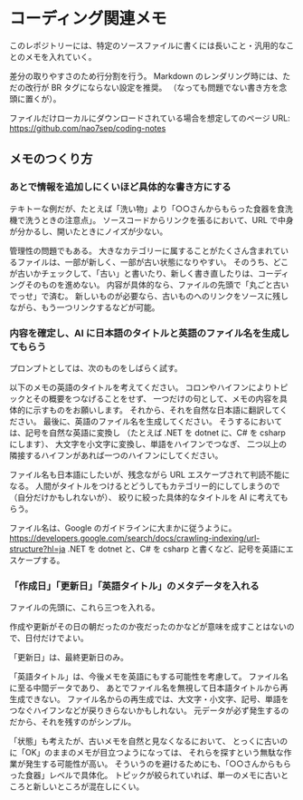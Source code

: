 # コーディング関連メモ

このレポジトリーには、特定のソースファイルに書くには長いこと・汎用的なことのメモを入れていく。

差分の取りやすさのため行分割を行う。
Markdown のレンダリング時には、ただの改行が BR タグにならない設定を推奨。
（なっても問題でない書き方を念頭に置くが）。

ファイルだけローカルにダウンロードされている場合を想定してのページ URL:
https://github.com/nao7sep/coding-notes

## メモのつくり方

### あとで情報を追加しにくいほど具体的な書き方にする

テキトーな例だが、たとえば「洗い物」より「○○さんからもらった食器を食洗機で洗うときの注意点」。
ソースコードからリンクを張るにおいて、URL で中身が分かるし、開いたときにノイズが少ない。

管理性の問題でもある。
大きなカテゴリーに属することがたくさん含まれているファイルは、一部が新しく、一部が古い状態になりやすい。
そのうち、どこが古いかチェックして、「古い」と書いたり、新しく書き直したりは、コーディングそのものを進めない。
内容が具体的なら、ファイルの先頭で「丸ごと古いでっせ」で済む。
新しいものが必要なら、古いものへのリンクをソースに残しながら、もう一つリンクするなどが可能。

### 内容を確定し、AI に日本語のタイトルと英語のファイル名を生成してもらう

プロンプトとしては、次のものをしばらく試す。

以下のメモの英語のタイトルを考えてください。
コロンやハイフンによりトピックとその概要をつなげることをせず、
一つだけの句として、メモの内容を具体的に示すものをお願いします。
それから、それを自然な日本語に翻訳してください。
最後に、英語のファイル名を生成してください。
そうするにおいては、記号を自然な英語に変換し
（たとえば .NET を dotnet に、C# を csharp にします）、
大文字を小文字に変換し、単語をハイフンでつなぎ、
二つ以上の隣接するハイフンがあれば一つのハイフンにしてください。

ファイル名も日本語にしたいが、残念ながら URL エスケープされて判読不能になる。
人間がタイトルをつけるとどうしてもカテゴリー的にしてしまうので（自分だけかもしれないが）、
絞りに絞った具体的なタイトルを AI に考えてもらう。

ファイル名は、Google のガイドラインに大まかに従うように。
https://developers.google.com/search/docs/crawling-indexing/url-structure?hl=ja
.NET を dotnet と、C# を csharp と書くなど、記号を英語にエスケープする。

### 「作成日」「更新日」「英語タイトル」のメタデータを入れる

ファイルの先頭に、これら三つを入れる。

作成や更新がその日の朝だったのか夜だったのかなどが意味を成すことはないので、日付だけでよい。

「更新日」は、最終更新日のみ。

「英語タイトル」は、今後メモを英語にもする可能性を考慮して。
ファイル名に至る中間データであり、
あとでファイル名を無視して日本語タイトルから再生成できない。
ファイル名からの再生成では、大文字・小文字、記号、単語をつなぐハイフンなどが戻りきらないかもしれない。
元データが必ず発生するのだから、それを残すのがシンプル。

「状態」も考えたが、古いメモを自然と見なくなるにおいて、
とっくに古いのに「OK」のままのメモが目立つようになっては、
それらを探すという無駄な作業が発生する可能性が高い。
そういうのを避けるためにも、「○○さんからもらった食器」レベルで具体化。
トピックが絞られていれば、単一のメモに古いところと新しいところが混在しにくい。
